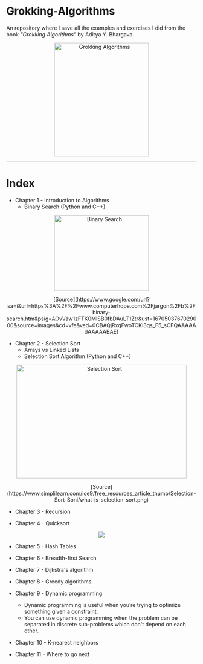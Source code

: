 # Grokking-Algorithms
 An repository where I save all the examples and exercises I did from the book *"Grokking Algorithms"* by Aditya Y. Bhargava.

<p align="center">
<img src="https://m.media-amazon.com/images/I/91p7WLtvCAL.jpg" alt="Grokking Algorithms" style="height: 300px; width:250px;"/>
</p>

---
# Index

* Chapter 1 - Introduction to Algorithms
	- Binary Search (Python and C++)

<p align="center">
<img src="https://www.computerhope.com/jargon/b/binary-search.jpg" alt="Binary Search" style="height: 200px; width:250px;"/>
</p>

<center>[Source](https://www.google.com/url?sa=i&url=https%3A%2F%2Fwww.computerhope.com%2Fjargon%2Fb%2Fbinary-search.htm&psig=AOvVaw1zFTK0MlSB0fbDAuLT1Ztr&ust=1670503767029000&source=images&cd=vfe&ved=0CBAQjRxqFwoTCKi3qs_F5_sCFQAAAAAdAAAAABAE) </center>

* Chapter 2 - Selection Sort
	- Arrays vs Linked Lists
	- Selection Sort Algorithm (Python and C++)

<p align="center">
<img src="https://www.simplilearn.com/ice9/free_resources_article_thumb/Selection-Sort-Soni/what-is-selection-sort.png" alt="Selection Sort" style="height: 300px; width:450px;"/>
</p>

<center>[Source](https://www.simplilearn.com/ice9/free_resources_article_thumb/Selection-Sort-Soni/what-is-selection-sort.png)</center>

* Chapter 3 - Recursion

* Chapter 4 - Quicksort

<p align="center">
<img src="https://favtutor.com/resources/images/uploads/mceu_46432632011643441346270.png" />
</p>

* Chapter 5 - Hash Tables

* Chapter 6 - Breadth-first Search

* Chapter 7 - Dijkstra's algorithm

* Chapter 8 - Greedy algorithms

* Chapter 9 - Dynamic programming

	- Dynamic programming is useful when you’re trying to optimize something given a constraint. 
	- You can use dynamic programming when the problem can be separated in discrete sub-problems which don't depend on each other.

* Chapter 10 - K-nearest neighbors

* Chapter 11 - Where to go next



